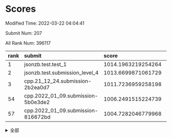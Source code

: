 # Scores

Modified Time: 2022-03-22 04:04:41

Submit Num: 207

All Rank Num: 396117

| rank |               submit               |       score        |       sigma        | pk_num |
| :--- | :--------------------------------- | :----------------- | :----------------- | :----- |
| 1    | jsonzb.test.test_1                 | 1014.1963219254264 | 0.8268636724628788 | 7652   |
| 2    | jsonzb.test.submission_level_4     | 1013.6699871061729 | 0.8174818461699366 | 7651   |
| 3    | cpp.21_12_24.submission-2b2ea0d7   | 1011.7236959258198 | 0.7960124967517864 | 7650   |
| 54   | cpp.2022_01_09.submission-5b0e3de2 | 1006.2491515224739 | 0.7279599074547034 | 7657   |
| 57   | cpp.2022_01_09.submission-816672bd | 1004.7282046779968 | 0.7099557155709899 | 7656   |


<details>
<summary>全部</summary>

| rank |                 submit                 |       score        |       sigma        | pk_num |
| :--- | :------------------------------------- | :----------------- | :----------------- | :----- |
| 1    | jsonzb.test.test_1                     | 1014.1963219254264 | 0.8268636724628788 | 7652   |
| 2    | jsonzb.test.submission_level_4         | 1013.6699871061729 | 0.8174818461699366 | 7651   |
| 3    | cpp.21_12_24.submission-2b2ea0d7       | 1011.7236959258198 | 0.7960124967517864 | 7650   |
| 4    | gobigger.level_3.submission_level_3_15 | 1011.7213623449107 | 0.7688163822878447 | 7655   |
| 5    | gobigger.level_3.submission_level_3_10 | 1011.6102956342435 | 0.7807510811703767 | 7654   |
| 6    | gobigger.level_3.submission_level_3_27 | 1011.5961035878606 | 0.775490195578772  | 7654   |
| 7    | gobigger.level_3.submission_level_3_24 | 1011.3298830956296 | 0.7799970124103004 | 7659   |
| 8    | gobigger.level_3.submission_level_3_37 | 1011.2950772386301 | 0.7788310340985484 | 7654   |
| 9    | gobigger.level_3.submission_level_3_12 | 1011.1525585919861 | 0.7603924419646425 | 7652   |
| 10   | gobigger.level_3.submission_level_3_21 | 1011.123481521549  | 0.7641409210004058 | 7653   |
| 11   | gobigger.level_3.submission_level_3_18 | 1011.0099430128342 | 0.7565680745564299 | 7650   |
| 12   | gobigger.level_3.submission_level_3_1  | 1011.0080420933341 | 0.7632802731610978 | 7656   |
| 13   | gobigger.level_3.submission_level_3_7  | 1010.9440450317918 | 0.7714016211221717 | 7655   |
| 14   | gobigger.level_3.submission_level_3_44 | 1010.8935726137487 | 0.7582884878057363 | 7656   |
| 15   | gobigger.level_3.submission_level_3_48 | 1010.8637647283854 | 0.7722638120878551 | 7653   |
| 16   | gobigger.level_3.submission_level_3_42 | 1010.7276835018272 | 0.777795816176749  | 7655   |
| 17   | gobigger.level_3.submission_level_3_35 | 1010.6457684484781 | 0.7475280155094628 | 7654   |
| 18   | gobigger.level_3.submission_level_3_9  | 1010.5832001877235 | 0.7908748960146222 | 7653   |
| 19   | gobigger.level_3.submission_level_3_36 | 1010.4720932682853 | 0.7504993235552069 | 7656   |
| 20   | gobigger.level_3.submission_level_3_43 | 1010.3856773500466 | 0.7816624833663374 | 7653   |
| 21   | gobigger.level_3.submission_level_3_26 | 1010.332134734779  | 0.7561029797681489 | 7654   |
| 22   | gobigger.level_3.submission_level_3_40 | 1010.312876949091  | 0.7505001997559734 | 7650   |
| 23   | gobigger.level_3.submission_level_3_39 | 1010.283246538214  | 0.7463311294419582 | 7657   |
| 24   | gobigger.level_3.submission_level_3_3  | 1010.2790823273286 | 0.7599977260084458 | 7655   |
| 25   | gobigger.level_3.submission_level_3_32 | 1010.2558060302805 | 0.7553289165612016 | 7650   |
| 26   | gobigger.level_3.submission_level_3_22 | 1010.1273202198358 | 0.761959603530154  | 7658   |
| 27   | gobigger.level_3.submission_level_3_11 | 1010.1064637117926 | 0.7859841589436387 | 7653   |
| 28   | gobigger.level_3.submission_level_3_8  | 1009.9362301037822 | 0.7591331152348461 | 7651   |
| 29   | gobigger.level_3.submission_level_3_23 | 1009.9200259830915 | 0.7519607387376251 | 7656   |
| 30   | gobigger.level_3.submission_level_3_49 | 1009.9009945583889 | 0.7569855474555115 | 7651   |
| 31   | gobigger.level_3.submission_level_3_0  | 1009.7770165034214 | 0.7358077524052717 | 7652   |
| 32   | gobigger.level_3.submission_level_3_16 | 1009.7507565532362 | 0.7655175969461436 | 7658   |
| 33   | gobigger.level_3.submission_level_3_13 | 1009.7304922441003 | 0.7560352362268398 | 7656   |
| 34   | gobigger.level_3.submission_level_3_31 | 1009.7240621623098 | 0.7333997570030046 | 7656   |
| 35   | gobigger.level_3.submission_level_3_14 | 1009.7196563395808 | 0.7460887249073995 | 7650   |
| 36   | gobigger.level_3.submission_level_3_5  | 1009.7027263052242 | 0.7588279848535017 | 7655   |
| 37   | gobigger.level_3.submission_level_3_19 | 1009.6844552454767 | 0.7735291374338629 | 7652   |
| 38   | gobigger.level_3.submission_level_3_41 | 1009.4300468353298 | 0.7587797374043708 | 7651   |
| 39   | gobigger.level_3.submission_level_3_4  | 1009.4255768967688 | 0.7688399901309146 | 7654   |
| 40   | gobigger.level_3.submission_level_3_34 | 1009.4118581881685 | 0.761109626939205  | 7652   |
| 41   | gobigger.level_3.submission_level_3_30 | 1009.3854840351356 | 0.7575454066527656 | 7660   |
| 42   | gobigger.level_3.submission_level_3_29 | 1009.3852549827366 | 0.7467135484441496 | 7658   |
| 43   | gobigger.level_3.submission_level_3_28 | 1009.355340533637  | 0.7537445605904957 | 7659   |
| 44   | gobigger.level_3.submission_level_3_2  | 1009.3099771567344 | 0.7534927608384214 | 7658   |
| 45   | gobigger.level_3.submission_level_3_6  | 1009.2481116733084 | 0.7505797008976863 | 7658   |
| 46   | gobigger.level_3.submission_level_3_33 | 1009.2107881376622 | 0.7482481713753628 | 7656   |
| 47   | gobigger.level_3.submission_level_3_38 | 1009.1538282964416 | 0.7403939842410193 | 7656   |
| 48   | gobigger.level_3.submission_level_3_45 | 1009.1501108694387 | 0.781507287262503  | 7657   |
| 49   | gobigger.level_3.submission_level_3_46 | 1008.7486755324666 | 0.7374817217017073 | 7655   |
| 50   | gobigger.level_3.submission_level_3_47 | 1008.6665090043118 | 0.7413558057243963 | 7649   |
| 51   | gobigger.level_3.submission_level_3_20 | 1008.3655958605534 | 0.7345333529434356 | 7655   |
| 52   | gobigger.level_3.submission_level_3_25 | 1008.2227682605067 | 0.734596871714727  | 7652   |
| 53   | gobigger.level_3.submission_level_3_17 | 1007.7423914455294 | 0.7607544374199765 | 7655   |
| 54   | cpp.2022_01_09.submission-5b0e3de2     | 1006.2491515224739 | 0.7279599074547034 | 7657   |
| 55   | gobigger.level_1.submission_level_1_1  | 1005.0574962271677 | 0.7169868263204802 | 7653   |
| 56   | gobigger.level_1.submission_level_1_35 | 1004.7544202009187 | 0.7191353545380247 | 7652   |
| 57   | cpp.2022_01_09.submission-816672bd     | 1004.7282046779968 | 0.7099557155709899 | 7656   |
| 58   | gobigger.level_1.submission_level_1_30 | 1004.7237048213506 | 0.7180842038672174 | 7654   |
| 59   | gobigger.level_1.submission_level_1_28 | 1004.4356633954181 | 0.7262180957675495 | 7651   |
| 60   | gobigger.level_1.submission_level_1_8  | 1004.3203715805599 | 0.7133563019520367 | 7656   |
| 61   | gobigger.level_1.submission_level_1_24 | 1004.3003465420575 | 0.7259293035228924 | 7653   |
| 62   | gobigger.level_1.submission_level_1_37 | 1004.2146515602259 | 0.7251307527863677 | 7658   |
| 63   | gobigger.level_1.submission_level_1_22 | 1004.1161371629878 | 0.7198547827513556 | 7652   |
| 64   | gobigger.level_1.submission_level_1_17 | 1004.0641357438735 | 0.7200943290461965 | 7657   |
| 65   | gobigger.level_1.submission_level_1_29 | 1004.0486880290932 | 0.7148296211751949 | 7654   |
| 66   | gobigger.level_1.submission_level_1_32 | 1003.9832431176169 | 0.7166537426319608 | 7653   |
| 67   | gobigger.level_1.submission_level_1_38 | 1003.7619343875903 | 0.7127463264418623 | 7657   |
| 68   | gobigger.level_1.submission_level_1_18 | 1003.585247178766  | 0.733000982862453  | 7651   |
| 69   | gobigger.level_1.submission_level_1_44 | 1003.5825089887118 | 0.7220209676547085 | 7654   |
| 70   | gobigger.level_1.submission_level_1_5  | 1003.5755441941685 | 0.721501816021185  | 7659   |
| 71   | gobigger.level_1.submission_level_1_16 | 1003.5384291996145 | 0.7088588969420593 | 7657   |
| 72   | gobigger.level_1.submission_level_1_23 | 1003.4516962407467 | 0.7207328287490931 | 7651   |
| 73   | gobigger.level_1.submission_level_1_33 | 1003.3565379370131 | 0.7156991475158149 | 7659   |
| 74   | gobigger.level_1.submission_level_1_25 | 1003.3484331770161 | 0.7324457451146932 | 7648   |
| 75   | gobigger.level_1.submission_level_1_36 | 1003.3233051600201 | 0.7242786681640326 | 7652   |
| 76   | gobigger.level_1.submission_level_1_27 | 1003.3106591925173 | 0.7160138280574135 | 7650   |
| 77   | gobigger.level_1.submission_level_1_26 | 1003.2932398962042 | 0.7211096309788777 | 7656   |
| 78   | gobigger.level_1.submission_level_1_42 | 1003.2874702166208 | 0.7118005380780869 | 7654   |
| 79   | gobigger.level_1.submission_level_1_43 | 1003.2847961205092 | 0.7147939878177256 | 7656   |
| 80   | gobigger.level_1.submission_level_1_6  | 1003.1739592676331 | 0.7093883787484796 | 7657   |
| 81   | gobigger.level_1.submission_level_1_4  | 1003.1174010884439 | 0.7191083571614412 | 7656   |
| 82   | gobigger.level_1.submission_level_1_15 | 1003.1000055503313 | 0.7161255052722048 | 7657   |
| 83   | gobigger.level_1.submission_level_1_45 | 1003.0893081132303 | 0.7076061774766156 | 7654   |
| 84   | gobigger.level_1.submission_level_1_14 | 1002.9992414525195 | 0.7316779641125387 | 7659   |
| 85   | gobigger.level_1.submission_level_1_20 | 1002.9815538668769 | 0.7141776513018314 | 7658   |
| 86   | gobigger.level_1.submission_level_1_11 | 1002.967071260235  | 0.7213151662730805 | 7657   |
| 87   | gobigger.level_1.submission_level_1_46 | 1002.9439142195619 | 0.7099302638824927 | 7656   |
| 88   | gobigger.level_1.submission_level_1_41 | 1002.9342174063581 | 0.7196305153075317 | 7649   |
| 89   | gobigger.level_1.submission_level_1_49 | 1002.9063938941756 | 0.7199881710586057 | 7654   |
| 90   | gobigger.level_1.submission_level_1_9  | 1002.8913614278333 | 0.7114398443749111 | 7655   |
| 91   | gobigger.level_1.submission_level_1_34 | 1002.7975730604927 | 0.7326549478264641 | 7653   |
| 92   | gobigger.level_1.submission_level_1_3  | 1002.7845116302567 | 0.7205732340940477 | 7658   |
| 93   | gobigger.level_1.submission_level_1_21 | 1002.7150366632698 | 0.719023707013519  | 7656   |
| 94   | gobigger.level_1.submission_level_1_0  | 1002.6331530063521 | 0.7119631608303553 | 7657   |
| 95   | gobigger.level_1.submission_level_1_7  | 1002.6017268693705 | 0.7122662236443206 | 7656   |
| 96   | gobigger.level_1.submission_level_1_31 | 1002.5199323942893 | 0.7102900812259932 | 7648   |
| 97   | gobigger.level_1.submission_level_1_13 | 1002.485225403723  | 0.7154568729385853 | 7654   |
| 98   | gobigger.level_1.submission_level_1_48 | 1002.4731069401879 | 0.7205311099994985 | 7655   |
| 99   | gobigger.level_1.submission_level_1_19 | 1002.4306577398962 | 0.706740517943769  | 7654   |
| 100  | gobigger.level_1.submission_level_1_2  | 1002.3301772920665 | 0.7122354186426653 | 7650   |
| 101  | gobigger.level_1.submission_level_1_12 | 1002.1689618314705 | 0.726007541543354  | 7657   |
| 102  | gobigger.level_1.submission_level_1_40 | 1002.1517965931382 | 0.708622984189455  | 7651   |
| 103  | gobigger.level_1.submission_level_1_47 | 1002.0417422466433 | 0.7098613665748976 | 7654   |
| 104  | gobigger.level_1.submission_level_1_10 | 1001.7546240534641 | 0.7231823236104745 | 7663   |
| 105  | gobigger.level_1.submission_level_1_39 | 1000.6543599777971 | 0.7096913625960609 | 7650   |
| 106  | gobigger.random.submission_random_28   | 997.525489119908   | 0.7094389124291802 | 7654   |
| 107  | gobigger.random.submission_random_40   | 997.2280154645481  | 0.6967409694805892 | 7656   |
| 108  | gobigger.random.submission_random_31   | 997.0290213562688  | 0.7114075709414657 | 7656   |
| 109  | gobigger.random.submission_random_8    | 996.8086105244353  | 0.7042052302964252 | 7657   |
| 110  | gobigger.random.submission_random_39   | 996.7402345458079  | 0.7155694649256417 | 7654   |
| 111  | gobigger.random.submission_random_47   | 996.719025120462   | 0.69514330853967   | 7656   |
| 112  | gobigger.random.submission_random_43   | 996.7093566091277  | 0.706804305723852  | 7653   |
| 113  | gobigger.random.submission_random_38   | 996.7015873622804  | 0.7061422743900692 | 7653   |
| 114  | gobigger.random.submission_random_15   | 996.6116958219288  | 0.7067643335369257 | 7655   |
| 115  | gobigger.random.submission_random_23   | 996.5991287824019  | 0.69525702843242   | 7651   |
| 116  | gobigger.random.submission_random_24   | 996.5427411292262  | 0.7113465249443497 | 7656   |
| 117  | gobigger.random.submission_random_10   | 996.4386195907291  | 0.7106956062508177 | 7657   |
| 118  | gobigger.random.submission_random_5    | 996.430264389961   | 0.7219169452636625 | 7654   |
| 119  | gobigger.random.submission_random_4    | 996.335875837489   | 0.7137193448454877 | 7654   |
| 120  | gobigger.random.submission_random_19   | 996.3115314443882  | 0.7059157751606834 | 7656   |
| 121  | gobigger.random.submission_random_13   | 996.2681453023945  | 0.7069653153163584 | 7653   |
| 122  | gobigger.random.submission_random_46   | 996.243307124235   | 0.6990707090219936 | 7658   |
| 123  | gobigger.random.submission_random_6    | 996.2215689440161  | 0.7023629922452179 | 7657   |
| 124  | gobigger.random.submission_random_45   | 996.2013171180981  | 0.7106051493382666 | 7650   |
| 125  | gobigger.random.submission_random_2    | 996.1945875001834  | 0.7066809603428388 | 7651   |
| 126  | gobigger.random.submission_random_36   | 996.1849448122347  | 0.6985970055914167 | 7653   |
| 127  | gobigger.random.submission_random_3    | 996.1119335449424  | 0.7130257230131992 | 7656   |
| 128  | gobigger.random.submission_random_44   | 996.0613587273126  | 0.7000271823568611 | 7658   |
| 129  | gobigger.random.submission_random_41   | 996.0122125807742  | 0.7104093986141221 | 7652   |
| 130  | gobigger.random.submission_random_18   | 996.0109111082585  | 0.7169527339389948 | 7654   |
| 131  | gobigger.random.submission_random_32   | 996.0094202090326  | 0.7052895906798715 | 7657   |
| 132  | gobigger.random.submission_random_34   | 995.9712040849657  | 0.6870412637744512 | 7650   |
| 133  | gobigger.random.submission_random_22   | 995.9489807409502  | 0.7006301182242569 | 7654   |
| 134  | gobigger.random.submission_random_14   | 995.9382210981878  | 0.7210948110071526 | 7654   |
| 135  | gobigger.random.submission_random_27   | 995.8418144883082  | 0.7129847328959004 | 7655   |
| 136  | gobigger.random.submission_random_21   | 995.8387494785976  | 0.7383677492700642 | 7648   |
| 137  | gobigger.random.submission_random_30   | 995.8030415500886  | 0.7042717802624174 | 7649   |
| 138  | gobigger.random.submission_random_26   | 995.7858538852679  | 0.7084983598861702 | 7656   |
| 139  | gobigger.random.submission_random_33   | 995.750239674083   | 0.7094016618145829 | 7658   |
| 140  | gobigger.random.submission_random_25   | 995.7223974078231  | 0.7156044757192543 | 7651   |
| 141  | gobigger.random.submission_random_7    | 995.7031906351872  | 0.7092880625431747 | 7653   |
| 142  | gobigger.random.submission_random_49   | 995.6390808074689  | 0.7027494468860258 | 7656   |
| 143  | gobigger.random.submission_random_20   | 995.4788632626163  | 0.7154503218682524 | 7658   |
| 144  | gobigger.random.submission_random_35   | 995.478499111341   | 0.7048632815758022 | 7653   |
| 145  | gobigger.random.submission_random_12   | 995.4647233006822  | 0.7213433746292826 | 7654   |
| 146  | gobigger.random.submission_random_42   | 995.4533660162962  | 0.7044706155299737 | 7656   |
| 147  | gobigger.random.submission_random_37   | 995.4212076236471  | 0.72610079033699   | 7655   |
| 148  | gobigger.random.submission_random_17   | 995.4163352318977  | 0.7023430827293418 | 7650   |
| 149  | gobigger.random.submission_random_11   | 995.3934021250078  | 0.7185726849345131 | 7657   |
| 150  | gobigger.random.submission_random_29   | 995.3451073384421  | 0.7047106270701629 | 7651   |
| 151  | gobigger.random.submission_random_16   | 995.3002468301141  | 0.7068931545649165 | 7654   |
| 152  | gobigger.random.submission_random_0    | 995.285738270778   | 0.705602016126203  | 7653   |
| 153  | gobigger.random.submission_random_48   | 995.2836765095706  | 0.7047125005008886 | 7657   |
| 154  | gobigger.random.submission_random_1    | 995.0792803694214  | 0.716870294628518  | 7653   |
| 155  | gobigger.level_2.submission_level_2_7  | 994.9845438397784  | 0.7196800953855159 | 7656   |
| 156  | gobigger.random.submission_random_9    | 994.803209826642   | 0.7243469123646533 | 7655   |
| 157  | gobigger.level_2.submission_level_2_43 | 994.1684148433119  | 0.7299647491738823 | 7660   |
| 158  | gobigger.level_2.submission_level_2_5  | 993.7020455188173  | 0.7278342487380882 | 7651   |
| 159  | gobigger.level_2.submission_level_2_35 | 993.2932651659881  | 0.7198411480221975 | 7652   |
| 160  | gobigger.level_2.submission_level_2_8  | 993.2250097097071  | 0.7330571819750795 | 7662   |
| 161  | gobigger.level_2.submission_level_2_36 | 993.2104348051112  | 0.736891946528884  | 7654   |
| 162  | gobigger.level_2.submission_level_2_15 | 993.1660300173331  | 0.7402292380719605 | 7655   |
| 163  | gobigger.level_2.submission_level_2_30 | 993.1097889558106  | 0.7434566111212256 | 7655   |
| 164  | gobigger.level_2.submission_level_2_44 | 993.03313202997    | 0.7629818537224939 | 7654   |
| 165  | gobigger.level_2.submission_level_2_48 | 992.9781614377656  | 0.7309121435726537 | 7659   |
| 166  | gobigger.level_2.submission_level_2_3  | 992.9299537841453  | 0.744877413206313  | 7655   |
| 167  | gobigger.level_2.submission_level_2_25 | 992.8972726017502  | 0.7552920084797206 | 7651   |
| 168  | gobigger.level_2.submission_level_2_10 | 992.6979696903946  | 0.7553842334380422 | 7654   |
| 169  | gobigger.level_2.submission_level_2_18 | 992.5720715707181  | 0.7353762328189112 | 7651   |
| 170  | gobigger.level_2.submission_level_2_41 | 992.5658659360992  | 0.7296732367866695 | 7654   |
| 171  | gobigger.level_2.submission_level_2_11 | 992.4846823246941  | 0.7348045450203275 | 7653   |
| 172  | gobigger.level_2.submission_level_2_40 | 992.4678296098032  | 0.7350919155954297 | 7651   |
| 173  | gobigger.level_2.submission_level_2_2  | 992.4307492806239  | 0.7451869693948994 | 7654   |
| 174  | gobigger.level_2.submission_level_2_6  | 992.416373189589   | 0.7449955871984817 | 7654   |
| 175  | gobigger.level_2.submission_level_2_34 | 992.4089417353592  | 0.7372966023426009 | 7657   |
| 176  | gobigger.level_2.submission_level_2_19 | 992.2291018379823  | 0.7517471708200851 | 7653   |
| 177  | gobigger.level_2.submission_level_2_47 | 992.1942998226536  | 0.743760962498578  | 7655   |
| 178  | gobigger.level_2.submission_level_2_1  | 992.0885901750245  | 0.7383322430244428 | 7656   |
| 179  | gobigger.level_2.submission_level_2_4  | 992.0779947027407  | 0.7379203938593141 | 7654   |
| 180  | gobigger.level_2.submission_level_2_27 | 992.0625499084741  | 0.7378062629985389 | 7657   |
| 181  | gobigger.level_2.submission_level_2_37 | 992.0194784961424  | 0.7427290158563232 | 7658   |
| 182  | gobigger.level_2.submission_level_2_39 | 992.0171767931043  | 0.7553170458791387 | 7650   |
| 183  | gobigger.level_2.submission_level_2_13 | 991.9982917349417  | 0.7351631756123467 | 7653   |
| 184  | gobigger.level_2.submission_level_2_33 | 991.9601785962974  | 0.7361794316343664 | 7654   |
| 185  | gobigger.level_2.submission_level_2_23 | 991.8567593963986  | 0.7547541193182884 | 7651   |
| 186  | gobigger.level_2.submission_level_2_45 | 991.7997239412852  | 0.7462944445015229 | 7652   |
| 187  | gobigger.level_2.submission_level_2_31 | 991.7501327613916  | 0.7322286488052885 | 7655   |
| 188  | gobigger.level_2.submission_level_2_20 | 991.7319598593955  | 0.7479281579206337 | 7654   |
| 189  | gobigger.level_2.submission_level_2_38 | 991.5371558399023  | 0.7446626795343898 | 7660   |
| 190  | gobigger.level_2.submission_level_2_22 | 991.4675204644329  | 0.7497505649204597 | 7655   |
| 191  | gobigger.level_2.submission_level_2_26 | 991.450322465091   | 0.7677507467664518 | 7657   |
| 192  | gobigger.level_2.submission_level_2_21 | 991.428820465508   | 0.737999882019745  | 7656   |
| 193  | gobigger.level_2.submission_level_2_49 | 991.384681293699   | 0.7549545010468997 | 7659   |
| 194  | gobigger.level_2.submission_level_2_9  | 991.2953112908485  | 0.7428704081465134 | 7656   |
| 195  | gobigger.level_2.submission_level_2_17 | 991.2590918173315  | 0.7600299680997604 | 7655   |
| 196  | gobigger.level_2.submission_level_2_12 | 991.1097335652998  | 0.7538362540628811 | 7656   |
| 197  | gobigger.level_2.submission_level_2_29 | 991.0471039485416  | 0.7636815885918423 | 7655   |
| 198  | gobigger.level_2.submission_level_2_32 | 991.0206979331269  | 0.7500103042779445 | 7655   |
| 199  | gobigger.level_2.submission_level_2_0  | 990.9403620422842  | 0.7618575730800831 | 7654   |
| 200  | gobigger.level_2.submission_level_2_28 | 990.8401174869163  | 0.7449094913888654 | 7653   |
| 201  | gobigger.level_2.submission_level_2_46 | 990.7701271340125  | 0.7612625569264888 | 7647   |
| 202  | gobigger.level_2.submission_level_2_16 | 990.7557047130254  | 0.7773636861382575 | 7658   |
| 203  | gobigger.level_2.submission_level_2_14 | 990.7500448597114  | 0.7510818527307693 | 7654   |
| 204  | gobigger.level_2.submission_level_2_42 | 990.3504496119039  | 0.761177153882899  | 7656   |
| 205  | gobigger.level_2.submission_level_2_24 | 990.0458193927816  | 0.7549532831277126 | 7657   |
| 206  | gobigger.none.submission_none_0        | 977.0725495103388  | 1.4261230541320191 | 7654   |
| 207  | gobigger.none.submission_none_1        | 975.910237739091   | 1.598490852855337  | 7657   |

</details>
